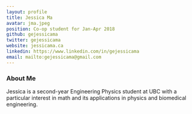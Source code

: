 ```yaml
---
layout: profile
title: Jessica Ma
avatar: jma.jpeg
position: Co-op student for Jan-Apr 2018
github: gejessicama
twitter: gejessicama
website: jessicama.ca
linkedin: https://www.linkedin.com/in/gejessicama
email: mailto:gejessicama@gmail.com
---
```


### About Me
Jessica is a second-year Engineering Physics student at UBC with a particular interest in math and its applications in physics and biomedical engineering. 


